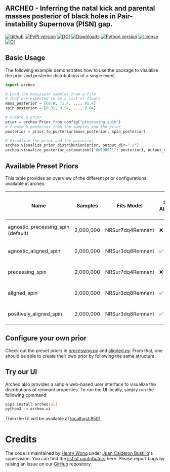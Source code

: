 ## ARCHEO - Inferring the natal kick and parental masses posterior of black holes in Pair-instability Supernova (PISN) gap.

[![github](https://img.shields.io/badge/GitHub-archeo-blue.svg)](https://github.com/wyhwong/archeo)
[![PyPI version](https://badge.fury.io/py/archeo.svg)](https://pypi.org/project/archeo/)
[![DOI](https://zenodo.org/badge/626377469.svg)](https://doi.org/10.5281/zenodo.14306853)
[![Downloads](https://img.shields.io/pepy/dt/archeo)](https://github.com/wyhwong/archeo)
[![Python version](https://img.shields.io/pypi/pyversions/archeo)](https://pypi.org/project/archeo/)
[![license](https://img.shields.io/badge/license-MIT-orange.svg)](https://github.com/wyhwong/archeo/blob/main/LICENSE)
[![CI](https://github.com/wyhwong/archeo/actions/workflows/main.yml/badge.svg)](https://github.com/wyhwong/archeo/actions/workflows/main.yml/)

## Basic Usage

The following example demonstrates how to use the package to visualize the prior and posterior distributions of a single event.

```python
import archeo

# Load the mass/spin samples from a file
# They are expected to be a list of floats
mass_posterior = [68.0, 71.4, ..., 91.4]
spin_posterior = [0.31, 0.54, ..., 0.64]

# Create a prior
prior = archeo.Prior.from_config("precessing_spin")
# Create a posterior from the samples and the prior
posterior = prior.to_posterior(mass_posterior, spin_posterior)

# Visualize the prior and the posterior
archeo.visualize_prior_distribution(prior, output_dir="./")
archeo.visualize_posterior_estimation({"GW190521": posterior}, output_dir="./")
```

## Available Preset Priors

This table provides an overview of the different prior configurations available in archeo.

| Name | Samples  | Fits Model | Spin Aligned | Only Up-Aligned Spin | $\chi_1$ | $\chi_2$ | $\phi_1$ [rad] | $\phi_2$ [rad] | $\theta_1$ [rad] | $\theta_2$ [rad] | $m_1 [M_\odot]$ | $m_2 [M_\odot]$ | $q$ | Uniform in $q$ |
|------------------------------------|-----------|------------------|----|-----|-------|-------|------------|------------|-----------|-----------|---------|---------|-------|-----|
| agnostic_precessing_spin (default) | 2,000,000 | NRSur7dq4Remnant | ❌ | ❌ | 0 - 1 | 0 - 1 | 0 - $2\pi$ | 0 - $2\pi$ | 0 - $\pi$ | 0 - $\pi$ | 5 - 200 | 5 - 200 | 1 - 6 | ❌ |
| agnostic_aligned_spin              | 2,000,000 | NRSur3dq8Remnant | ✅ | ❌ | 0 - 1 | 0 - 1 | 0 - $2\pi$ | 0 - $2\pi$ | 0 - $\pi$ | 0 - $\pi$ | 5 - 200 | 5 - 200 | 1 - 6 | ❌ |
| precessing_spin                    | 2,000,000 | NRSur7dq4Remnant | ❌ | ❌ | 0 - 1 | 0 - 1 | 0 - $2\pi$ | 0 - $2\pi$ | 0 - $\pi$ | 0 - $\pi$ | 5 - 65  | 5 - 65  | 1 - 6 | ❌ |
| aligned_spin                       | 2,000,000 | NRSur3dq8Remnant | ✅ | ❌ | 0 - 1 | 0 - 1 | 0 - $2\pi$ | 0 - $2\pi$ | 0 - $\pi$ | 0 - $\pi$ | 5 - 65  | 5 - 65  | 1 - 6 | ❌ |
| positively_aligned_spin            | 2,000,000 | NRSur3dq8Remnant | ✅ | ✅ | 0 - 1 | 0 - 1 | 0 - $2\pi$ | 0 - $2\pi$ | 0 - $\pi$ | 0 - $\pi$ | 5 - 65  | 5 - 65  | 1 - 6 | ❌ |

## Configure your own prior

Check out the preset priors in [precessing.py](https://github.com/wyhwong/archeo/blob/main/src/archeo/preset/precessing.py) and [aligned.py](https://github.com/wyhwong/archeo/blob/main/src/archeo/preset/aligned.py). From that, one should be able to create their own prior by following the same structure.

## Try our UI

Archeo also provides a simple web-based user interface to visualize the distributions of remnant properties.
To run the UI locally, simply run the following command:

```bash
pip3 install archeo[ui]
python3 -m archeo.ui
```

Then the UI will be available at [localhost:8501](http://localhost:8501).

# Credits

The code is maintained by [Henry Wong](https://github.com/wyhwong) under [Juan Calderon Bustillo](https://git.ligo.org/juan.calderonbustillo)'s supervision. You can find the [list of contributors](https://github.com/wyhwong/archeo/graphs/contributors) here. Please report bugs by raising an issue on our [GitHub](https://github.com/wyhwong/archeo) repository.
